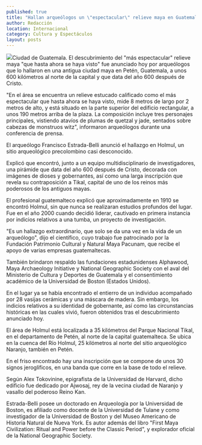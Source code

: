 ```yaml
---
published: true
title: "Hallan arqueólogos un \"espectacular\" relieve maya en Guatemala"
author: Redacción
location: Internacional
category: Cultura y Espectáculos
layout: posts
---
```


![](http://i.imgur.com/k45NoNPm.jpg)Ciudad de Guatemala. El descubrimiento del "más espectacular" relieve maya "que hasta ahora se haya visto" fue anunciado hoy por arqueólogos que lo hallaron en una antigua ciudad maya en Petén, Guatemala, a unos 600 kilómetros al norte de la capital y que data del año 600 después de Cristo.

"En el área se encuentra un relieve estucado calificado como el más espectacular que hasta ahora se haya visto, mide 8 metros de largo por 2 metros de alto, y está situado en la parte superior del edificio rectangular, a unos 190 metros arriba de la plaza. La composición incluye tres personajes principales, vistiendo atavíos de plumas de quetzal y jade, sentados sobre cabezas de monstruos witz", informaron arqueólogos durante una conferencia de prensa.

El arqueólogo Francisco Estrada-Belli anunció el hallazgo en Holmul, un sitio arqueológico precolombino casi desconocido.

Explicó que encontró, junto a un equipo multidisciplinario de investigadores, una pirámide que data del año 600 después de Cristo, decorada con imágenes de dioses y gobernantes, así como una larga inscripción que revela su contraposición a Tikal, capital de uno de los reinos más poderosos de los antiguos mayas.

El profesional guatemalteco explicó que aproximadamente en 1910 se encontró Holmul, sin que nunca se realizaran estudios profundos del lugar. Fue en el año 2000 cuando decidió liderar, cautivado en primera instancia por indicios relativos a una tumba, un proyecto de investigación.

"Es un hallazgo extraordinario, que solo se da una vez en la vida de un arqueólogo", dijo el científico, cuyo trabajo fue patrocinado por la Fundación Patrimonio Cultural y Natural Maya Pacunam, que recibe el apoyo de varias empresas guatemaltecas.

También brindaron respaldo las fundaciones estadunidenses Alphawood, Maya Archaeology Initiative y National Geographic Society con el aval del Ministerio de Cultura y Deportes de Guatemala y el consentimiento académico de la Universidad de Boston (Estados Unidos).

En el lugar ya se había encontrado el entierro de un individuo acompañado por 28 vasijas cerámicas y una máscara de madera. Sin embargo, los indicios relativos a su identidad de gobernante, así como las circunstancias históricas en las cuales vivió, fueron obtenidos tras el descubrimiento anunciado hoy.

El área de Holmul está localizada a 35 kilómetros del Parque Nacional Tikal, en el departamento de Petén, al norte de la capital guatemalteca. Se ubica en la cuenca del Río Holmul, 25 kilómetros al norte del sitio arqueológico Naranjo, también en Petén.

En el friso encontrado hay una inscripción que se compone de unos 30 signos jeroglíficos, en una banda que corre en la base de todo el relieve.

Según Alex Tokovinine, epigrafista de la Universidad de Harvard, dicho edificio fue dedicado por Ajwosaj, rey de la vecina ciudad de Naranjo y vasallo del poderoso Reino Kan.

Estrada-Belli posee un doctorado en Arqueología por la Universidad de Boston, es afiliado como docente de la Universidad de Tulane y como investigador de la Universidad de Boston y del Museo Americano de Historia Natural de Nueva York. Es autor además del libro "First Maya Civilization: Ritual and Power before the Classic Period", y explorador oficial de la National Geographic Society.
